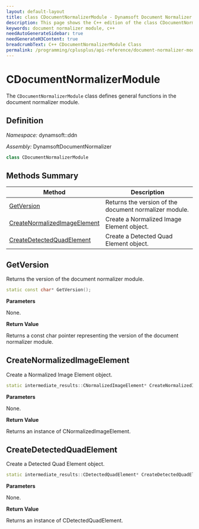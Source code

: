 ```yaml
---
layout: default-layout
title: class CDocumentNormalizerModule - Dynamsoft Document Normalizer Classes
description: This page shows the C++ edition of the class CDocumentNormalizerModule in Document Normalizer Module.
keywords: document normalizer module, c++
needAutoGenerateSidebar: true
needGenerateH3Content: true
breadcrumbText: C++ CDocumentNormalizerModule Class
permalink: /programming/cplusplus/api-reference/document-normalizer-module.html
---
```


# CDocumentNormalizerModule

The `CDocumentNormalizerModule` class defines general functions in the document normalizer module.

## Definition

*Namespace:* dynamsoft::ddn

*Assembly:* DynamsoftDocumentNormalizer

```cpp
class CDocumentNormalizerModule 
```

## Methods Summary

| Method                                                        | Description                                            |
| ------------------------------------------------------------- | ------------------------------------------------------ |
| [GetVersion](#getversion)                                     | Returns the version of the document normalizer module. |
| [CreateNormalizedImageElement](#createnormalizedimageelement) | Create a Normalized Image Element object.              |
| [CreateDetectedQuadElement](#createdetectedquadelement)       | Create a Detected Quad Element object.                 |

## GetVersion

Returns the version of the document normalizer module.

```cpp
static const char* GetVersion();
```

**Parameters**

None.

**Return Value**

Returns a const char pointer representing the version of the document normalizer module.

## CreateNormalizedImageElement

Create a Normalized Image Element object.

```cpp
static intermediate_results::CNormalizedImageElement* CreateNormalizedImageElement();
```

**Parameters**

None.

**Return Value**

Returns an instance of CNormalizedImageElement.

## CreateDetectedQuadElement

Create a Detected Quad Element object.

```cpp
static intermediate_results::CDetectedQuadElement* CreateDetectedQuadElement();
```

**Parameters**

None.

**Return Value**

Returns an instance of CDetectedQuadElement.
